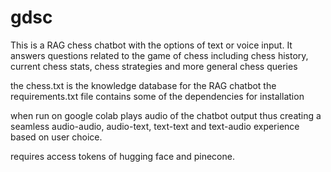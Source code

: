 # gdsc
This is a RAG chess chatbot with the options of text or voice input.
It answers questions related to the game of chess including chess history, current chess stats, chess strategies and more general chess queries

the chess.txt is the knowledge database for the RAG chatbot
the requirements.txt file contains some of the dependencies for installation

when run on google colab plays audio of the chatbot output thus creating a seamless audio-audio, audio-text, text-text and text-audio experience based on user choice.

requires access tokens of hugging face and pinecone.



